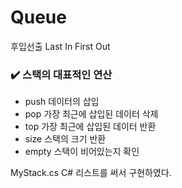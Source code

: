 # Queue
후입선출
Last In First Out

### ✔️ 스택의 대표적인 연산
- push 데이터의 삽입
- pop 가장 최근에 삽입된 데이터 삭제
- top 가장 최근에 삽입된 데이터 반환
- size 스택의 크기 반환
- empty 스택이 비어있는지 확인

MyStack.cs
C# 리스트를 써서 구현하였다.

